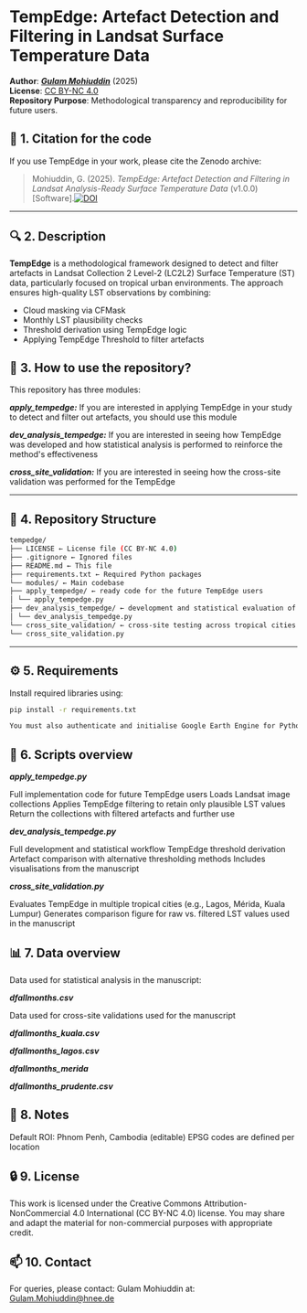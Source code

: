 # TempEdge: Artefact Detection and Filtering in Landsat Surface Temperature Data

**Author**: ***[Gulam Mohiuddin](https://www.linkedin.com/in/mohigeo33/)*** (2025)  
**License**: [CC BY-NC 4.0](https://creativecommons.org/licenses/by-nc/4.0/)  
**Repository Purpose**: Methodological transparency and reproducibility for future users.

## 📑 1. Citation for the code

If you use TempEdge in your work, please cite the Zenodo archive:

> Mohiuddin, G. (2025). *TempEdge: Artefact Detection and Filtering in Landsat Analysis-Ready Surface Temperature Data* (v1.0.0) [Software].[![DOI](https://zenodo.org/badge/DOI/10.5281/zenodo.15543544.svg)](https://doi.org/10.5281/zenodo.15543544)

---

## 🔍 2. Description

**TempEdge** is a methodological framework designed to detect and filter artefacts in Landsat Collection 2 Level-2 (LC2L2) Surface Temperature (ST) data, particularly focused on tropical urban environments. The approach ensures high-quality LST observations by combining:

- Cloud masking via CFMask
- Monthly LST plausibility checks
- Threshold derivation using TempEdge logic
- Applying TempEdge Threshold to filter artefacts

## 📘 3. How to use the repository?
This repository has three modules:

***apply_tempedge:*** 
If you are interested in applying TempEdge in your study to detect and filter out artefacts, you should use this module

***dev_analysis_tempedge:*** 
If you are interested in seeing how TempEdge was developed and how statistical analysis is performed to reinforce the method's effectiveness

***cross_site_validation:*** 
If you are interested in seeing how the cross-site validation was performed for the TempEdge

---
## 📁 4. Repository Structure
 ```bash
tempedge/
├── LICENSE ← License file (CC BY-NC 4.0)
├── .gitignore ← Ignored files
├── README.md ← This file
├── requirements.txt ← Required Python packages
└── modules/ ← Main codebase
├── apply_tempedge/ ← ready code for the future TempEdge users
│ └── apply_tempedge.py
├── dev_analysis_tempedge/ ← development and statistical evaluation of the method
│ └── dev_analysis_tempedge.py
└── cross_site_validation/ ← cross-site testing across tropical cities
└── cross_site_validation.py
```
---

## ⚙️ 5. Requirements

Install required libraries using:

```bash
pip install -r requirements.txt

You must also authenticate and initialise Google Earth Engine for Python.
```
## 🧪 6. Scripts overview
***apply_tempedge.py***

Full implementation code for future TempEdge users
Loads Landsat image collections
Applies TempEdge filtering to retain only plausible LST values
Return the collections with filtered artefacts and further use

***dev_analysis_tempedge.py***

Full development and statistical workflow
TempEdge threshold derivation
Artefact comparison with alternative thresholding methods
Includes visualisations from the manuscript

***cross_site_validation.py***

Evaluates TempEdge in multiple tropical cities (e.g., Lagos, Mérida, Kuala Lumpur)
Generates comparison figure for raw vs. filtered LST values used in the manuscript

## 📊 7. Data overview
Data used for statistical analysis in the manuscript:

***dfallmonths.csv***

Data used for cross-site validations used for the manuscript

***dfallmonths_kuala.csv***

***dfallmonths_lagos.csv***

***dfallmonths_merida***

***dfallmonths_prudente.csv***

## 📌 8. Notes
Default ROI: Phnom Penh, Cambodia (editable)
EPSG codes are defined per location

## 🔒 9. License
This work is licensed under the Creative Commons Attribution-NonCommercial 4.0 International (CC BY-NC 4.0) license.
You may share and adapt the material for non-commercial purposes with appropriate credit.

## 📫 10. Contact
For queries, please contact: Gulam Mohiuddin at: Gulam.Mohiuddin@hnee.de
